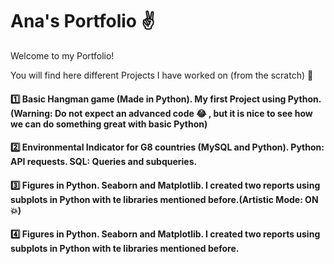 # Ana's Portfolio :v:

Welcome to my Portfolio!

You will find here different Projects I have worked on (from the scratch) :muscle:

#### :one:  Basic Hangman game (Made in Python). My first Project using Python.(Warning: Do not expect an advanced code :joy: , but it is nice to see how we can do something great with basic Python)

#### 2️⃣  Environmental Indicator for G8 countries (MySQL and Python). Python: API requests. SQL: Queries and subqueries.

#### 3️⃣ Figures in Python. Seaborn and Matplotlib. I created two reports using subplots in Python with te libraries mentioned before.(Artistic Mode: ON :boom:)

#### 4️⃣ Figures in Python. Seaborn and Matplotlib. I created two reports using subplots in Python with te libraries mentioned before.
